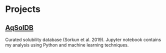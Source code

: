 # Projects

## [AqSolDB](https://github.com/aainonen/SolubilityAnalysis)
Curated solubility database (Sorkun et al. 2019). Jupyter notebook contains my analysis using Python and machine learning techniques.
